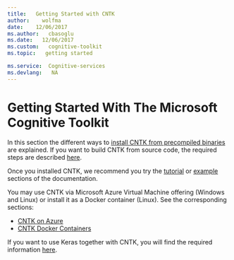 ```yaml
---
title:   Getting Started with CNTK
author:    wolfma
date:    12/06/2017
ms.author:   cbasoglu
ms.date:   12/06/2017
ms.custom:   cognitive-toolkit
ms.topic:   getting started

ms.service:  Cognitive-services
ms.devlang:   NA
---
```

# Getting Started With The Microsoft Cognitive Toolkit

In this section the different ways to [install CNTK from precompiled binaries](./Setup-CNTK-on-your-machine) are explained. If you want to build CNTK from source code, the required steps are described [here](./Setup-CNTK-from-source).

Once you installed CNTK, we recommend you try the [tutorial](./tutorials) or [example](./Examples) sections of the documentation.

You may use CNTK via Microsoft Azure Virtual Machine offering (Windows and Linux) or install it as a Docker container (Linux). See the corresponding sections:

* [CNTK on Azure](./CNTK-on-Azure.md)
* [CNTK Docker Containers](./CNTK-Docker-Containers.md)

If you want to use Keras together with CNTK, you will find the required information [here](./using-cntk-with-keras).


